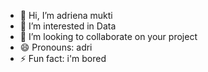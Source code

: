 - 👋 Hi, I’m adriena mukti
- 👀 I’m interested in Data
- 💞️ I’m looking to collaborate on your project
- 😄 Pronouns: adri
- ⚡ Fun fact: i'm bored

<!---
adrienamukti/adrienamukti is a ✨ special ✨ repository because its `README.md` (this file) appears on your GitHub profile.
You can click the Preview link to take a look at your changes.
--->
